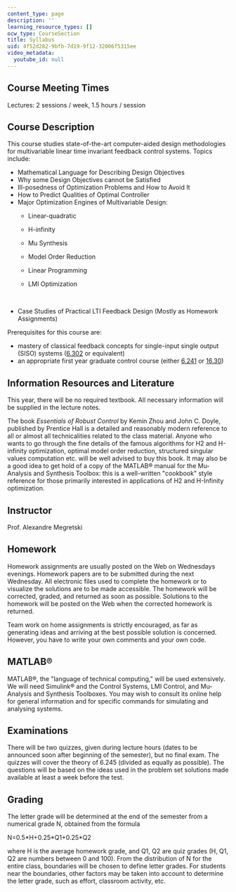 ```yaml
---
content_type: page
description: ''
learning_resource_types: []
ocw_type: CourseSection
title: Syllabus
uid: 4f52d282-9bfb-7d19-9f12-32006f5315ee
video_metadata:
  youtube_id: null
---
```


Course Meeting Times
--------------------

Lectures: 2 sessions / week, 1.5 hours / session

Course Description
------------------

This course studies state-of-the-art computer-aided design methodologies for multivariable linear time invariant feedback control systems. Topics include:

*   Mathematical Language for Describing Design Objectives
*   Why some Design Objectives cannot be Satisfied
*   Ill-posedness of Optimization Problems and How to Avoid It
*   How to Predict Qualities of Optimal Controller
*   Major Optimization Engines of Multivariable Design:
    *   Linear-quadratic
    *   H-infinity
    *   Mu Synthesis
    *   Model Order Reduction
    *   Linear Programming
    *   LMI Optimization  
          
         
*   Case Studies of Practical LTI Feedback Design (Mostly as Homework Assignments)

Prerequisites for this course are:

*   mastery of classical feedback concepts for single-input single output (SISO) systems ([6.302](/courses/6-302-feedback-systems-spring-2007) or equivalent)
*   an appropriate first year graduate control course (either [6.241](/courses/6-241j-dynamic-systems-and-control-spring-2011) or [16.30](/courses/16-30-feedback-control-systems-fall-2010))

Information Resources and Literature
------------------------------------

This year, there will be no required textbook. All necessary information will be supplied in the lecture notes.

The book _Essentials of Robust Control_ by Kemin Zhou and John C. Doyle, published by Prentice Hall is a detailed and reasonably modern reference to all or almost all technicalities related to the class material. Anyone who wants to go through the fine details of the famous algorithms for H2 and H-infinity optimization, optimal model order reduction, structured singular values computation etc. will be well advised to buy this book. It may also be a good idea to get hold of a copy of the MATLAB® manual for the Mu-Analysis and Synthesis Toolbox: this is a well-written "cookbook" style reference for those primarily interested in applications of H2 and H-Infinity optimization.

Instructor
----------

Prof. Alexandre Megretski

Homework
--------

Homework assignments are usually posted on the Web on Wednesdays evenings. Homework papers are to be submitted during the next Wednesday. All electronic files used to complete the homework or to visualize the solutions are to be made accessible. The homework will be corrected, graded, and returned as soon as possible. Solutions to the homework will be posted on the Web when the corrected homework is returned.

Team work on home assignments is strictly encouraged, as far as generating ideas and arriving at the best possible solution is concerned. However, you have to write your own comments and your own code.

MATLAB®
-------

MATLAB®, the "language of technical computing," will be used extensively. We will need Simulink® and the Control Systems, LMI Control, and Mu-Analysis and Synthesis Toolboxes. You may wish to consult its online help for general information and for specific commands for simulating and analysing systems.

Examinations
------------

There will be two quizzes, given during lecture hours (dates to be announced soon after beginning of the semester), but no final exam. The quizzes will cover the theory of 6.245 (divided as equally as possible). The questions will be based on the ideas used in the problem set solutions made available at least a week before the test.

Grading
-------

The letter grade will be determined at the end of the semester from a numerical grade N, obtained from the formula

N=0.5\*H+0.25\*Q1+0.25\*Q2

where H is the average homework grade, and Q1, Q2 are quiz grades (H, Q1, Q2 are numbers between 0 and 100). From the distribution of N for the entire class, boundaries will be chosen to define letter grades. For students near the boundaries, other factors may be taken into account to determine the letter grade, such as effort, classroom activity, etc.